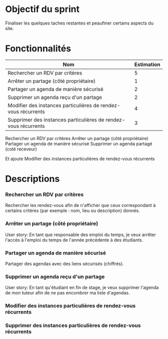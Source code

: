 # Objectif du sprint

Finaliser les quelques taches restantes et peaufiner certains aspects du site.

# Fonctionnalités

| Nom                                                             | Estimation |
|-----------------------------------------------------------------|------------|
| Rechercher un RDV par critères                                  | 5          |
| Arrêter un partage (côté propriétaire)                          | 1          |
| Partager un agenda de manière sécurisé                          | 2          |
| Supprimer un agenda reçu d'un partage                           | 2          |
| Modifier des instances particulières de rendez-vous récurrents  | 4          |
| Supprimer des instances particulières de rendez-vous récurrents | 3          |

Rechercher un RDV par critères
Arrêter un partage (côté propriétaire)
Partager un agenda de manière sécurisé
Supprimer un agenda partagé (coté receveur)

Et ajoute
Modifier des instances particulières de rendez-vous récurrents
# Descriptions
### Rechercher un RDV par critères
Rechercher les rendez-vous afin de n'afficher que ceux correspondant à certains critères (par exemple : nom, lieu ou description) donnés.

### Arrêter un partage (côté propriétaire)
User story: En tant que responsable des emploi du temps, je veux arrêter l'accès à l'emploi du temps de l'année précédente à des étudiants.

### Partager un agenda de manière sécurisé
Partager des agendas avec des liens sécurisés (chiffrés).

### Supprimer un agenda reçu d'un partage
User story: En tant qu'étudiant en fin de stage, je veux supprimer l'agenda de mon tuteur afin de ne pas encombrer ma liste d'agendas.

### Modifier des instances particulières de rendez-vous récurrents

### Supprimer des instances particulières de rendez-vous récurrents
